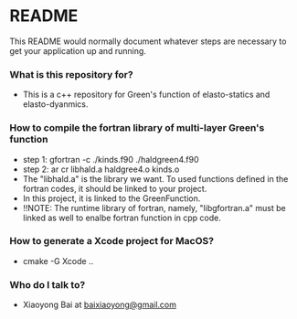# README #

This README would normally document whatever steps are necessary to get your application up and running.

### What is this repository for? ###

* This is a c++ repository for Green's function of elasto-statics and elasto-dyanmics. 

### How to compile the fortran library of multi-layer Green's function

* step 1: gfortran -c ./kinds.f90 ./haldgreen4.f90
* step 2: ar cr libhald.a haldgree4.o kinds.o
* The "libhald.a" is the library we want. To used functions defined in the fortran codes, it should be linked to your project. 
* In this project, it is linked to the GreenFunction.
* !!NOTE: The runtime library of fortran, namely, "libgfortran.a" must be linked as well to enalbe fortran function in cpp code.

### How to generate a Xcode project for MacOS? ###
* cmake -G Xcode ..

### Who do I talk to? ###

* Xiaoyong Bai at baixiaoyong@gmail.com


